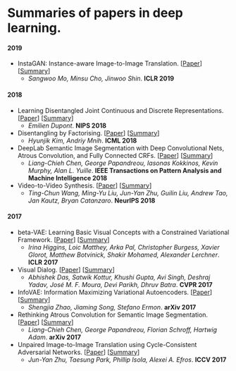 # Summaries of papers in deep learning.

#### 2019

- InstaGAN: Instance-aware Image-to-Image Translation. [[Paper](https://arxiv.org/abs/1812.10889)] [[Summary](Summaries/InstaGAN:%20Instance-aware%20Image-to-Image%20Translation.md)]
  - *Sangwoo Mo, Minsu Cho, Jinwoo Shin*. **ICLR 2019**

#### 2018

- Learning Disentangled Joint Continuous and Discrete Representations. [[Paper](https://arxiv.org/abs/1804.00104)] [[Summary](Summaries/Learning%20Disentangled%20Joint%20Continuous%20and%20Discrete%20Representations.md)]
  - *Emilien Dupont*. **NIPS 2018**
- Disentangling by Factorising. [[Paper](https://arxiv.org/abs/1802.05983)] [[Summary](Summaries/Disentangling%20by%20Factorising.md)]
  - *Hyunjik Kim, Andriy Mnih*. **ICML 2018**
- DeepLab Semantic Image Segmentation with Deep Convolutional Nets, Atrous Convolution, and Fully Connected CRFs. [[Paper](https://ieeexplore.ieee.org/stamp/stamp.jsp?arnumber=7913730)] [[Summary](Summaries/DeepLab%20Semantic%20Image%20Segmentation%20with%20Deep%20Convolutional%20Nets,%20Atrous%20Convolution,%20and%20Fully%20Connected%20CRFs.md)]
  - *Liang-Chieh Chen, George Papandreou, Iasonas Kokkinos, Kevin Murphy, Alan L. Yuille*. **IEEE Transactions on Pattern Analysis and Machine Intelligence 2018**
- Video-to-Video Synthesis. [[Paper](https://arxiv.org/abs/1808.06601)] [[Summary](Summaries/Video-to-Video%20Synthesis.md)]
  - *Ting-Chun Wang, Ming-Yu Liu, Jun-Yan Zhu, Guilin Liu, Andrew Tao, Jan Kautz, Bryan Catanzaro*. **NeurIPS 2018**

#### 2017

- beta-VAE: Learning Basic Visual Concepts with a Constrained Variational Framework. [[Paper](https://openreview.net/references/pdf?id=Sy2fzU9gl)] [[Summary](Summaries/beta-VAE-Learning%20Basic%20Visual%20Concepts%20with%20a%20Constrained%20Variational%20Framework.md)]
  - *Irina Higgins, Loic Matthey, Arka Pal, Christopher Burgess, Xavier Glorot, Matthew Botvinick, Shakir Mohamed, Alexander Lerchner*. **ICLR 2017**
- Visual Dialog. [[Paper](https://arxiv.org/abs/1611.08669)] [[Summary](Summaries/Visual%20Dialog.md)]
  - *Abhishek Das, Satwik Kottur, Khushi Gupta, Avi Singh, Deshraj Yadav, José M. F. Moura, Devi Parikh, Dhruv Batra*. **CVPR 2017**
- InfoVAE: Information Maximizing Variational Autoencoders. [[Paper](https://arxiv.org/abs/1706.02262)] [[Summary](Summaries/InfoVAE-Information%20Maximizing%20Variational%20Autoencoders.md)]
  - *Shengjia Zhao, Jiaming Song, Stefano Ermon*. **arXiv 2017**
- Rethinking Atrous Convolution for Semantic Image Segmentation. [[Paper](https://arxiv.org/abs/1706.05587)] [[Summary](Summaries/Rethinking%20Atrous%20Convolution%20for%20Semantic%20Image%20Segmentation.md)]
  - *Liang-Chieh Chen, George Papandreou, Florian Schroff, Hartwig Adam*. **arXiv 2017**
- Unpaired Image-to-Image Translation using Cycle-Consistent Adversarial Networks. [[Paper](https://arxiv.org/abs/1703.10593)] [[Summary](Summaries/Unpaired%20Image-to-Image%20Translation%20using%20Cycle-Consistent%20Adversarial%20Networks.md)]
  - *Jun-Yan Zhu, Taesung Park, Phillip Isola, Alexei A. Efros*. **ICCV 2017**

